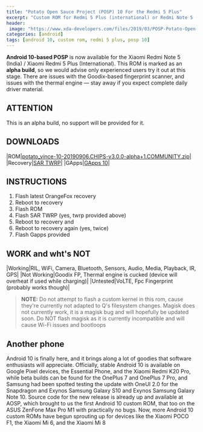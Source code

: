 ```yaml
---
title: "Potato Open Sauce Project (POSP) 10 For the Redmi 5 Plus"
excerpt: "Custom ROM for Redmi 5 Plus (international) or Redmi Note 5 (India) based on Android 10"
header:
 image: "https://www.xda-developers.com/files/2019/03/POSP-Potato-Open-Sauce-Project.png"
categories: [android]
tags: [android 10, custom rom, redmi 5 plus, posp 10]
---
```

**Android 10-based POSP** is now available for the Xiaomi Redmi Note 5 (India) / Xiaomi Redmi 5 Plus (International). This ROM is marked as an **alpha build**, so we would advise only experienced users try it out at this stage. There are issues with the Goodix-based fingerprint scanner, and issues with the thermal engine — stay away if you expect complete daily driver material.

## ATTENTION

This is an alpha build, no support will be provided for it.

## DOWNLOADS

|ROM|[potato_vince-10-20190906.CHIPS-v3.0.0-alpha+1.COMMUNITY.zip](https://sourceforge.net/projects/aperture-builds/files/POSP/10/potato_vince-10-20190906.CHIPS-v3.0.0-alpha%2B1.COMMUNITY.zip/download)|
|Recovery|[SAR TWRP](https://mi.knoacc.org/dl/drive?id=1yJh0dt980TnXA5689KWn11bdXA8bjO7l&name=SAR&size=TWRP)|
|GApps|[GApps 10](https://mi.knoacc.org/dl/drive/id=11oBlR6OhWSdJbYG1MgH9WYL29RkLwUuc&name=Gapps&size=10)|

## INSTRUCTIONS

1. Flash latest OrangeFox recovery
2. Reboot to recovery
3. Flash ROM
4. Flash SAR TWRP (yes, twrp provided above)
5. Reboot to recovery and
6. Reboot to recovery again (yes, twice)
7. Flash Gapps provided

## WORK and wht's NOT

|Working|RIL, WiFi, Camera, Bluetooth, Sensors, Audio, Media, Playback, IR, GPS|
|Not Working|Goodix FP, Thermal engine is cucked (device will overheat if used while charging)|
|Untested|VoLTE, Fpc Fingerprint (probably works though)|

> **NOTE:** Do not attempt to flash a custom kernel in this rom, cause they're currently not adapted to Q's filesystem changes. Magisk does not currently work, it is a magisk bug and will hopefully be updated soon. Do NOT flash magisk as it is currently incompatible and will cause Wi-Fi issues and bootloops

## Another phone

Android 10 is finally here, and it brings along a lot of goodies that software enthusiasts will appreciate. Officially, stable Android 10 is available on Google Pixel devices, the Essential Phone, and the Xiaomi Redmi K20 Pro, while beta builds can be found for the OnePlus 7 and OnePlus 7 Pro, and Samsung had been spotted testing the update with OneUI 2.0 for the Snapdragon and Exynos Samsung Galaxy S10 and Exynos Samsung Galaxy Note 10. Source code for the new release is already up and available at AOSP, which brought to us the first Android 10 custom ROM, that too on the ASUS ZenFone Max Pro M1 with practically no bugs. Now, more Android 10 custom ROMs have begun sprouting up for devices like the Xiaomi POCO F1, the Xiaomi Mi 6, and the Xiaomi Mi 8
